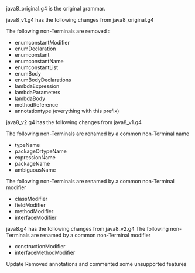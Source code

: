 java8_original.g4 is the original grammar.

java8_v1.g4 has the following changes from java8_original.g4

The following non-Terminals are removed :

* enumconstantModifier
* enumDeclaration
* enumconstant
* enumconstantName
* enumconstantList
* enumBody
* enumBodyDeclarations
* lambdaExpression
* lambdaParameters
* lambdaBody
* methodReference
* annotationtype (everything with this prefix)

java8_v2.g4 has the following changes from java8_v1.g4

The following non-Terminals are renamed by a common non-Terminal name
* typeName
* packageOrtypeName
* expressionName
* packageName
* ambiguousName

The following non-Terminals are renamed by a common non-Terminal modifier
* classModifier
* fieldModifier
* methodModifier
* interfaceModifier

java8.g4 has the following changes from java8_v2.g4
The following non-Terminals are renamed by a common non-Terminal modifier
* constructionModifier
* interfaceMethodModifier

Update
Removed annotations and commented some unsupported features
